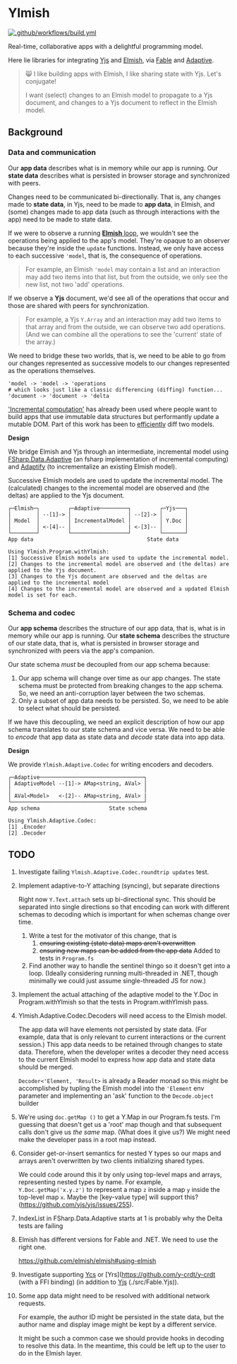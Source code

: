 # Ylmish

[![.github/workflows/build.yml](https://github.com/primacydotco/Ylmish/actions/workflows/build.yml/badge.svg)](https://github.com/primacydotco/Ylmish/actions/workflows/build.yml)

Real-time, collaborative apps with a delightful programming model.

Here lie libraries for integrating [Yjs](https://github.com/yjs/yjs) and [Elmish](https://github.com/elmish/elmish), via [Fable](https://github.com/fable-compiler/fable) and [Adaptive](https://github.com/fsprojects/FSharp.Data.Adaptive).

> 😸 I like building apps with Elmish, I like sharing state with Yjs. Let's conjugate!
> 
> I want (select) changes to an Elmish model to propagate to a Yjs document, and changes to a Yjs document to reflect in the Elmish model.

## Background

### Data and communication

Our **app data** describes what is in memory while our app is running. Our **state data** describes what is persisted in browser storage and synchronized with peers.

Changes need to be communicated bi-directionally. That is, any changes made to **state data**, in Yjs, need to be made to **app data**, in Elmish, and (some) changes made to app data (such as through interactions with the app) need to be made to state data.

If we were to observe a running [**Elmish** loop](https://elmish.github.io/elmish/#dispatch-loop), we wouldn't see the operations being applied to the app's model. They're opaque to an observer because they're inside the `update` functions. Instead, we only have access to each successive `'model`, that is, the consequence of operations.

> For example, an Elmish `'model` may contain a list and an interaction may add two items into that list, but from the outside, we only see the new list, not two 'add' operations.

If we observe a **Yjs** document, we'd see all of the operations that occur and those are shared with peers for synchronization.

> For example, a Yjs `Y.Array` and an interaction may add two items to that array and from the outside, we can observe two add operations. (And we can combine all the operations to see the 'current' state of the array.)

We need to bridge these two worlds, that is, we need to be able to go from our changes represented as successive models to our changes represented as the operations themselves.

```
'model -> 'model -> 'operations
# which looks just like a classic differencing (diffing) function...
'document -> 'document -> 'delta
```

['Incremental computation'](https://github.com/fsprojects/Fabulous/issues/258#issue-391515540) has already been used where people want to build apps that use immutable data structures but performantly update a mutable DOM. Part of this work has been to [efficiently](https://github.com/fsharp/fslang-suggestions/issues/768) diff two models.

**Design**

We bridge Elmish and Yjs through an intermediate, incremental model using [FSharp.Data.Adaptive](https://github.com/fsprojects/FSharp.Data.Adaptive) (an fsharp implementation of incremental computing) and [Adaptify](https://github.com/krauthaufen/Adaptify) (to incrementalize an existing Elmish model). 

Successive Elmish models are used to update the incremental model. The (calculated) changes to the incremental model are observed and (the deltas) are applied to the Yjs document.

```
┌─Elmish─┐         ┌─Adaptive─────────┐         ┌─Yjs───┐
│        │ --[1]-> │                  │ --[2]-> │       │
│ Model  │         │ IncrementalModel │         │ Y.Doc │
│        │ <-[4]-- │                  | <-[3]-- │       │
└────────┘         └──────────────────┘         └───────┘
App data                                    State data

Using Ylmish.Program.withYlmish:
[1] Successive Elmish models are used to update the incremental model.
[2] Changes to the incremental model are observed and (the deltas) are applied to the Yjs document.
[3] Changes to the Yjs document are observed and the deltas are applied to the incremental model
[4] Changes to the incremental model are observed and a updated Elmish model is set for each.
```

### Schema and codec

Our **app schema** describes the structure of our app data, that is, what is in memory while our app is running. Our **state schema** describes the structure of our state data, that is, what is persisted in browser storage and synchronized with peers via the app's companion.

Our state schema _must_ be decoupled from our app schema because:

1. Our app schema will change over time as our app changes. The state schema must be protected from breaking changes to the app schema.
   So, we need an anti-corruption layer between the two schemas.
1. Only a subset of app data needs to be persisted.
   So, we need to be able to select what should be persisted.

If we have this decoupling, we need an explicit description of how our app schema translates to our state schema and vice versa. We need to be able to _encode_ that app data as state data and _decode_ state data into app data.

**Design**

We provide `Ylmish.Adaptive.Codec` for writing encoders and decoders. 

```
┌─Adaptive─────────────────────────────────┐
│ AdaptiveModel --[1]-> AMap<string, AVal> │
│                                          │
│ AVal<Model>   <-[2]-- AMap<string, AVal> |
└──────────────────────────────────────────┘
App schema                      State schema

Using Ylmish.Adaptive.Codec:
[1] .Encoder
[2] .Decoder
```


## TODO


1. Investigate failing `Ylmish.Adaptive.Codec.roundtrip updates` test.

1. Implement adaptive-to-Y attaching (syncing), but separate directions

	Right now `Y.Text.attach` sets up bi-directional sync. This should be separated into single directions so that encoding can work with different schemas to decoding which is important for when schemas change over time.

	1. Write a test for the motivator of this change, that is
		1. ~~ensuring existing (state data) maps aren't overwritten~~
		1. ~~ensuring new maps can be added from the app data~~
	   Added to tests in  `Program.fs`
	1. Find another way to handle the sentinel thingo so it doesn't get into a loop. (Ideally considering running multi-threaded in .NET, though minimally we could just assume single-threaded JS for now.)

1. Implement the actual attaching of the adaptive model to the Y.Doc in Program.withYlmish so that the tests in Program.withYlmish pass.

1. Ylmish.Adaptive.Codec.Decoders will need access to the Elmish model.

   The app data will have elements not persisted by state data. (For example, data that is only relevant to current interactions or the current session.) This app data needs to be retained through changes to state data.
   Therefore, when the developer writes a decoder they need access to the current Elmish model to express how app data and state data should be merged.

   `Decoder<'Element, 'Result>` is already a Reader monad so this might be accomplished by tupling the Elmish model into the `'Element` env parameter and implementing an 'ask' function to the `Decode.object` builder

1. We're using `doc.getMap ()` to get a Y.Map in our Program.fs tests. I'm guessing that doesn't get us a 'root' map though and that subsequent calls don't give us _the same_ map. (What does it give us?) We might need make the developer pass in a root map instead.

1. Consider get-or-insert semantics for nested Y types so our maps and arrays aren't overwritten by two clients initializing shared types.

   We could code around this it by only using top-level maps and arrays, representing nested types by name.
   For example, `Y.Doc.getMap('x.y.z')` to represent a map `z` inside a map `y` inside the top-level map `x`.
   Maybe the [key-value type] will support this?(https://github.com/yjs/yjs/issues/255).

1. IndexList in FSharp.Data.Adaptive starts at 1 is probably why the Delta tests are failing

1. Elmish has different versions for Fable and .NET. We need to use the right one.

   https://github.com/elmish/elmish#using-elmish

1. Investigate supporting [Ycs](https://github.com/yjs/ycs) or [Yrs](https://github.com/y-crdt/y-crdt (with a FFI binding) (in addition to [Yjs](https://github.com/yjs/yjs) (./src/Fable.Yjs)).

1. Some app data might need to be resolved with additional network requests.

   For example, the author ID might be persisted in the state data, but the author name and display image might be kept by a different service.

   It might be such a common case we should provide hooks in decoding to resolve this data. In the meantime, this could be left up to the user to do in the Elmish layer.